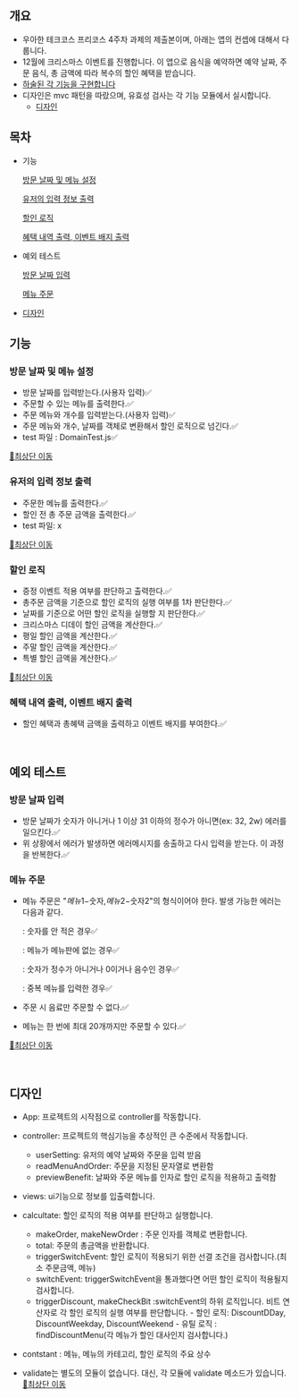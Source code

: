 ## 개요

- 우아한 테크코스 프리코스 4주차 과제의 제출본이며, 아래는 앱의 컨셉에 대해서 다룹니다.
- 12월에 크리스마스 이벤트를 진행합니다. 이 앱으로 음식을 예약하면 예약 날짜, 주문 음식, 총 금액에 따라 복수의 할인 혜택을 받습니다.
- [하술된 각 기능을 구현합니다](#목차)
- 디자인은 mvc 패턴을 따랐으며, 유효성 검사는 각 기능 모듈에서 실시합니다.
  - [디자인](#디자인)

## 목차

- 기능

  [방문 날짜 및 메뉴 설정](#방문-날짜-및-메뉴-설정)

  [유저의 입력 정보 출력](#유저의-입력-정보-출력)

  [할인 로직](#할인-로직)

  [혜택 내역 출력, 이벤트 배지 출력](#혜택-내역-출력-이벤트-배지-출력)

- 예외 테스트

  [방문 날짜 입력](#방문-날짜-입력)

  [메뉴 주문](#메뉴-주문)

- [디자인](#디자인)

## 기능

### 방문 날짜 및 메뉴 설정

- 방문 날짜를 입력받는다.(사용자 입력)✅
- 주문할 수 있는 메뉴를 출력한다.✅
- 주문 메뉴와 개수를 입력받는다.(사용자 입력)✅
- 주문 메뉴와 개수, 날짜를 객체로 변환해서 할인 로직으로 넘긴다.✅
- test 파일 : DomainTest.js✅

[🔼최상단 이동](#목차)

### 유저의 입력 정보 출력

- 주문한 메뉴를 출력한다.✅
- 할인 전 총 주문 금액을 출력한다.✅
- test 파일: x

[🔼최상단 이동](#목차)

### 할인 로직

- 증정 이벤트 적용 여부를 판단하고 출력한다.✅
- 총주문 금액을 기준으로 할인 로직의 실행 여부를 1차 판단한다.✅
- 날짜를 기준으로 어떤 할인 로직을 실행할 지 판단한다.✅
- 크리스마스 디데이 할인 금액을 계산한다.✅
- 평일 할인 금액을 계산한다.✅
- 주말 할인 금액을 계산한다.✅
- 특별 할인 금액을 계산한다.✅

[🔼최상단 이동](#목차)

### 혜택 내역 출력, 이벤트 배지 출력

- 할인 혜택과 총혜택 금액을 출력하고 이벤트 배지를 부여한다.✅

<br>

## 예외 테스트

### 방문 날짜 입력

- 방문 날짜가 숫자가 아니거나 1 이상 31 이하의 정수가 아니면(ex: 32, 2w) 에러를 일으킨다.✅
- 위 상황에서 에러가 발생하면 에러메시지를 송출하고 다시 입력을 받는다. 이 과정을 반복한다.✅

### 메뉴 주문

- 메뉴 주문은 "$메뉴1-$숫자,$메뉴2-$숫자2"의 형식이어야 한다. 발생 가능한 에러는 다음과 같다.

  : 숫자를 안 적은 경우✅

  : 메뉴가 메뉴판에 없는 경우✅

  : 숫자가 정수가 아니거나 0이거나 음수인 경우✅

  : 중복 메뉴를 입력한 경우✅

- 주문 시 음료만 주문할 수 없다.✅
- 메뉴는 한 번에 최대 20개까지만 주문할 수 있다.✅

[🔼최상단 이동](#목차)

<br>

## 디자인

- App: 프로젝트의 시작점으로 controller를 작동합니다.
  <br/>

- controller: 프로젝트의 핵심기능을 추상적인 큰 수준에서 작동합니다.

  - userSetting: 유저의 예약 날짜와 주문을 입력 받음
  - readMenuAndOrder: 주문을 지정된 문자열로 변환함
  - previewBenefit: 날짜와 주문 메뉴를 인자로 할인 로직을 적용하고 출력함
    <br/>

- views: ui기능으로 정보를 입출력합니다.
  <br/>

- calcultate: 할인 로직의 적용 여부를 판단하고 실행합니다.

  - makeOrder, makeNewOrder : 주문 인자를 객체로 변환합니다.
  - total: 주문의 총금액을 반환합니다.
  - triggerSwitchEvent: 할인 로직이 적용되기 위한 선결 조건을 검사합니다.(최소 주문금액, 메뉴)
  - switchEvent: triggerSwitchEvent을 통과했다면 어떤 할인 로직이 적용될지 검사합니다.
  - triggerDiscount, makeCheckBit :switchEvent의 하위 로직입니다. 비트 연산자로 각 할인 로직의 실행 여부를 판단합니다. - 할인 로직: DiscountDDay, DiscountWeekday, DiscountWeekend - 유틸 로직 : findDiscountMenu(각 메뉴가 할인 대사인지 검사합니다.)
    <br/>

- contstant : 메뉴, 메뉴의 카테고리, 할인 로직의 주요 상수
  <br/>

- validate는 별도의 모듈이 없습니다. 대신, 각 모듈에 validate 메소드가 있습니다.
  [🔼최상단 이동](#목차)
